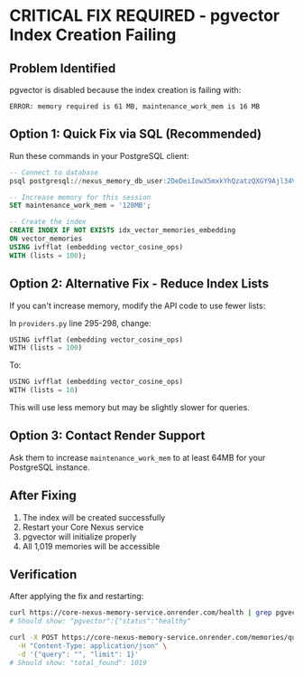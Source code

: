 # CRITICAL FIX REQUIRED - pgvector Index Creation Failing

## Problem Identified
pgvector is disabled because the index creation is failing with:
```
ERROR: memory required is 61 MB, maintenance_work_mem is 16 MB
```

## Option 1: Quick Fix via SQL (Recommended)
Run these commands in your PostgreSQL client:

```sql
-- Connect to database
psql postgresql://nexus_memory_db_user:2DeDeiIowX5mxkYhQzatzQXGY9Ajl34V@dpg-d12n0np5pdvs73ctmm40-a.oregon-postgres.render.com/nexus_memory_db

-- Increase memory for this session
SET maintenance_work_mem = '128MB';

-- Create the index
CREATE INDEX IF NOT EXISTS idx_vector_memories_embedding 
ON vector_memories 
USING ivfflat (embedding vector_cosine_ops)
WITH (lists = 100);
```

## Option 2: Alternative Fix - Reduce Index Lists
If you can't increase memory, modify the API code to use fewer lists:

In `providers.py` line 295-298, change:
```python
USING ivfflat (embedding vector_cosine_ops)
WITH (lists = 100)
```

To:
```python
USING ivfflat (embedding vector_cosine_ops)
WITH (lists = 10)
```

This will use less memory but may be slightly slower for queries.

## Option 3: Contact Render Support
Ask them to increase `maintenance_work_mem` to at least 64MB for your PostgreSQL instance.

## After Fixing
1. The index will be created successfully
2. Restart your Core Nexus service
3. pgvector will initialize properly
4. All 1,019 memories will be accessible

## Verification
After applying the fix and restarting:
```bash
curl https://core-nexus-memory-service.onrender.com/health | grep pgvector
# Should show: "pgvector":{"status":"healthy"

curl -X POST https://core-nexus-memory-service.onrender.com/memories/query \
  -H "Content-Type: application/json" \
  -d '{"query": "", "limit": 1}'
# Should show: "total_found": 1019
```
